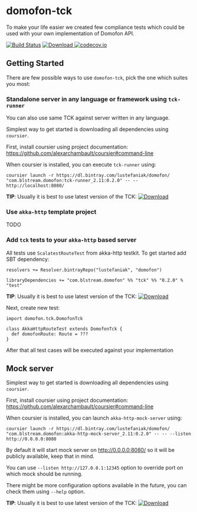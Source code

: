 # domofon-tck

To make your life easier we created few compliance tests which could be used with your own implementation of Domofon API.
 
[![Build Status](https://travis-ci.org/blstream/domofon-tck.svg?branch=master)](https://travis-ci.org/blstream/domofon-tck)
[ ![Download](https://api.bintray.com/packages/lustefaniak/domofon/tck/images/download.svg) ](https://bintray.com/lustefaniak/domofon/tck/_latestVersion)
[![codecov.io](https://codecov.io/github/blstream/domofon-tck/coverage.svg?branch=master)](https://codecov.io/github/blstream/domofon-tck?branch=master)


## Getting Started
 
 There are few possible ways to use `domofon-tck`, pick the one which suites you most:
 
### Standalone server in any language or framework using `tck-runner`

You can also use same TCK against server written in any language.
 
Simplest way to get started is downloading all dependencies using `coursier`.
 
First, install coursier using project documentation: https://github.com/alexarchambault/coursier#command-line

When coursier is installed, you can execute `tck-runner` using:

  ```
  coursier launch -r https://dl.bintray.com/lustefaniak/domofon/ "com.blstream.domofon:tck-runner_2.11:0.2.0" -- -- http://localhost:8080/
  ```

**TIP**: Usually it is best to use latest version of the TCK: [ ![Download](https://api.bintray.com/packages/lustefaniak/domofon/tck/images/download.svg) ](https://bintray.com/lustefaniak/domofon/tck/_latestVersion) 
 
### Use `akka-http` template project
 
 TODO
 
### Add `tck` tests to your `akka-http` based server
 
All tests use `ScalatestRouteTest` from akka-http testkit. To get started add SBT dependency:
 
  ```
  resolvers += Resolver.bintrayRepo("lustefaniak", "domofon")
  
  libraryDependencies += "com.blstream.domofon" %% "tck" %% "0.2.0" % "test"
  ```
  
**TIP**: Usually it is best to use latest version of the TCK: [ ![Download](https://api.bintray.com/packages/lustefaniak/domofon/tck/images/download.svg) ](https://bintray.com/lustefaniak/domofon/tck/_latestVersion)
 
Next, create new test:
 
   ```
   import domofon.tck.DomofonTck
 
   class AkkaHttpRouteTest extends DomofonTck {
     def domofonRoute: Route = ???
   }
   ```
 
After that all test cases will be executed against your implementation


## Mock server

Simplest way to get started is downloading all dependencies using `coursier`.
 
First, install coursier using project documentation: https://github.com/alexarchambault/coursier#command-line

When coursier is installed, you can launch `akka-http-mock-server` using:

  ```
  coursier launch -r https://dl.bintray.com/lustefaniak/domofon/ "com.blstream.domofon:akka-http-mock-server_2.11:0.2.0" -- -- --listen http://0.0.0.0:8080
  ```

By default it will start mock server on http://0.0.0.0:8080/ so it will be publicly available, keep that in mind.  
  
You can use `--listen http://127.0.0.1:12345` option to override port on which mock should be running.

There might be more configuration options available in the future, you can check them using `--help` option.


**TIP**: Usually it is best to use latest version of the TCK: [ ![Download](https://api.bintray.com/packages/lustefaniak/domofon/tck/images/download.svg) ](https://bintray.com/lustefaniak/domofon/tck/_latestVersion)
